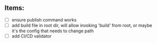 ## Items:

- [ ] ensure publish command works
- [ ] add build file in root dir, will allow invoking 'build' from root, or maybe it's the config that needs to change path
- [ ] add CI/CD validator